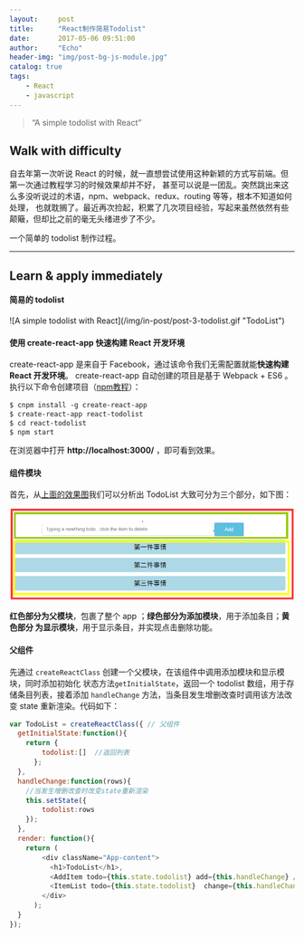 ```yaml
---
layout:     post
title:      "React制作简易Todolist"
date:       2017-05-06 09:51:00
author:     "Echo"
header-img: "img/post-bg-js-module.jpg"
catalog: true
tags:
    - React
    - javascript
---
```


> “A simple todolist with React”

## Walk with difficulty

自去年第一次听说 React 的时候，就一直想尝试使用这种新颖的方式写前端。但第一次通过教程学习的时候效果却并不好，
甚至可以说是一团乱。突然跳出来这么多没听说过的术语，npm、webpack、redux、routing 等等，根本不知道如何处理，
也就耽搁了。最近再次捡起，积累了几次项目经验，写起来虽然依然有些颠簸，但却比之前的毫无头绪进步了不少。

一个简单的 todolist 制作过程。

---
## Learn & apply immediately 

#### 简易的 todolist

<p id = "TodoList"></p>
![A simple todolist with React](/img/in-post/post-3-todolist.gif "TodoList")

#### 使用 create-react-app 快速构建 React 开发环境

create-react-app 是来自于 Facebook，通过该命令我们无需配置就能**快速构建 React 开发环境**。
create-react-app 自动创建的项目是基于 Webpack + ES6 。
执行以下命令创建项目（[npm教程](http://www.runoob.com/nodejs/nodejs-npm.html)）：

```
$ cnpm install -g create-react-app
$ create-react-app react-todolist
$ cd react-todolist
$ npm start
```

在浏览器中打开 **http://localhost:3000/** ，即可看到效果。

#### 组件模块

首先，从[上面的效果图](#TodoList)我们可以分析出 TodoList 大致可分为三个部分，如下图：

![Todolist structure](/img/in-post/post-4-structure.png "Structure")

**红色部分为父模块**，包裹了整个 app ；**绿色部分为添加模块**，用于添加条目；**黄色部分
为显示模块**，用于显示条目，并实现点击删除功能。

#### 父组件

先通过 `createReactClass` 创建一个父模块，在该组件中调用添加模块和显示模块，同时添加初始化
状态方法`getInitialState`，返回一个 todolist 数组，用于存储条目列表，接着添加 `handleChange`
方法，当条目发生增删改查时调用该方法改变 state 重新渲染。代码如下：

```javascript
var TodoList = createReactClass({ // 父组件
  getInitialState:function(){
    return {
        todolist:[]  //返回列表
      };
  },
  handleChange:function(rows){
    //当发生增删改查时改变state重新渲染
    this.setState({
        todolist:rows
    });
  },
  render: function(){
    return (
        <div className="App-content">
          <h1>TodoList</h1>,
          <AddItem todo={this.state.todolist} add={this.handleChange} />
          <ItemList todo={this.state.todolist}  change={this.handleChange} />
        </div>
      );
  }
});
```






